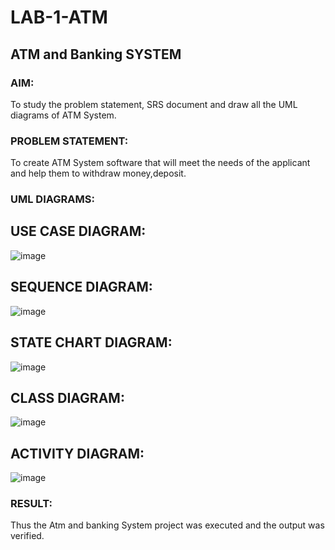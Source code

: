 # LAB-1-ATM
## ATM and Banking SYSTEM
### AIM: 
To study the problem statement, SRS document and draw all the UML diagrams of ATM
System.
### PROBLEM STATEMENT:
To create ATM System software that will meet the needs of the applicant and help them
to withdraw money,deposit.
### UML DIAGRAMS:

## USE CASE DIAGRAM:

![image](https://github.com/nkishore2210/LAB-1-ATM/assets/118707090/e9618b35-d4a2-4e4c-ad5a-484e64ea6858)

## SEQUENCE DIAGRAM:

![image](https://github.com/nkishore2210/LAB-1-ATM/assets/118707090/3b99b638-be01-4536-897f-d8f4964031d2)

## STATE CHART DIAGRAM:

![image](https://github.com/nkishore2210/LAB-1-ATM/assets/118707090/a68cdbc9-6428-46bc-8018-ecddbfb94e43)

## CLASS DIAGRAM:

![image](https://github.com/nkishore2210/LAB-1-ATM/assets/118707090/1541732b-f34a-4a54-9804-fc9928da576a)

## ACTIVITY DIAGRAM:

![image](https://github.com/nkishore2210/LAB-1-ATM/assets/118707090/d4bea699-e7b3-41b0-9493-4fa3952c615d)

### RESULT: 
Thus the Atm and banking System project was executed and the output was verified.

